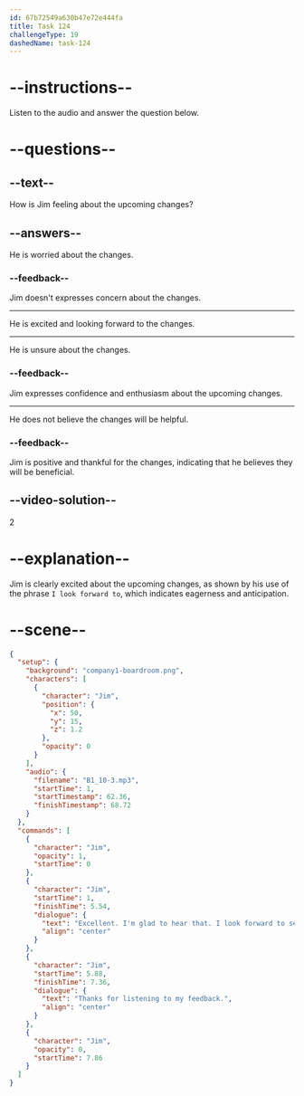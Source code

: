 ```yaml
---
id: 67b72549a630b47e72e444fa
title: Task 124
challengeType: 19
dashedName: task-124
---
```


<!-- (audio) Jim: Excellent. I'm glad to hear that. I look forward to seeing the changes in the next version. Thanks for listening to my feedback. -->

# --instructions--

Listen to the audio and answer the question below.

# --questions--

## --text--

How is Jim feeling about the upcoming changes?

## --answers--

He is worried about the changes.

### --feedback--

Jim doesn't expresses concern about the changes.

---

He is excited and looking forward to the changes.

---

He is unsure about the changes.

### --feedback--

Jim expresses confidence and enthusiasm about the upcoming changes.

---

He does not believe the changes will be helpful.

### --feedback--

Jim is positive and thankful for the changes, indicating that he believes they will be beneficial.

## --video-solution--

2

# --explanation--

Jim is clearly excited about the upcoming changes, as shown by his use of the phrase `I look forward to`, which indicates eagerness and anticipation.

# --scene--

```json
{
  "setup": {
    "background": "company1-boardroom.png",
    "characters": [
      {
        "character": "Jim",
        "position": {
          "x": 50,
          "y": 15,
          "z": 1.2
        },
        "opacity": 0
      }
    ],
    "audio": {
      "filename": "B1_10-3.mp3",
      "startTime": 1,
      "startTimestamp": 62.36,
      "finishTimestamp": 68.72
    }
  },
  "commands": [
    {
      "character": "Jim",
      "opacity": 1,
      "startTime": 0
    },
    {
      "character": "Jim",
      "startTime": 1,
      "finishTime": 5.54,
      "dialogue": {
        "text": "Excellent. I'm glad to hear that. I look forward to seeing the changes in the next version.",
        "align": "center"
      }
    },
    {
      "character": "Jim",
      "startTime": 5.88,
      "finishTime": 7.36,
      "dialogue": {
        "text": "Thanks for listening to my feedback.",
        "align": "center"
      }
    },
    {
      "character": "Jim",
      "opacity": 0,
      "startTime": 7.86
    }
  ]
}
```
